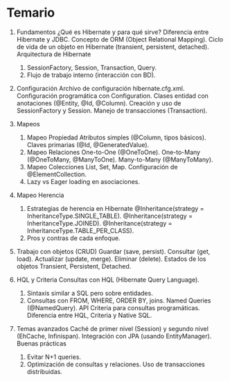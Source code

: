 # Temario

1. Fundamentos
    ¿Qué es Hibernate y para qué sirve?
    Diferencia entre Hibernate y JDBC.
    Concepto de ORM (Object Relational Mapping).
    Ciclo de vida de un objeto en Hibernate (transient, persistent, detached).
    Arquitectura de Hibernate
    1. SessionFactory, Session, Transaction, Query.
    2. Flujo de trabajo interno (interacción con BD).

2. Configuración
    Archivo de configuración hibernate.cfg.xml.
    Configuración programática con Configuration.
    Clases entidad con anotaciones (@Entity, @Id, @Column).
    Creación y uso de SessionFactory y Session.
    Manejo de transacciones (Transaction).

3. Mapeos
    1. Mapeo Propiedad
        Atributos simples (@Column, tipos básicos).
        Claves primarias (@Id, @GeneratedValue).
    2. Mapeo Relaciones
        One-to-One (@OneToOne).
        One-to-Many (@OneToMany, @ManyToOne).
        Many-to-Many (@ManyToMany).
    3. Mapeo Colecciones
        List, Set, Map.
        Configuración de @ElementCollection.
    4. Lazy vs Eager loading en asociaciones.

4. Mapeo Herencia

    1. Estrategias de herencia en Hibernate
        @Inheritance(strategy = InheritanceType.SINGLE_TABLE).
        @Inheritance(strategy = InheritanceType.JOINED).
        @Inheritance(strategy = InheritanceType.TABLE_PER_CLASS).
    2. Pros y contras de cada enfoque.

5. Trabajo con objetos (CRUD)
    Guardar (save, persist).
    Consultar (get, load).
    Actualizar (update, merge).
    Eliminar (delete).
    Estados de los objetos Transient, Persistent, Detached.

6. HQL y Criteria
    Consultas con HQL (Hibernate Query Language).
    1. Sintaxis similar a SQL pero sobre entidades.
    2. Consultas con FROM, WHERE, ORDER BY, joins.
    Named Queries (@NamedQuery).
    API Criteria para consultas programáticas.
    Diferencia entre HQL, Criteria y Native SQL.

7. Temas avanzados
    Caché de primer nivel (Session) y segundo nivel (EhCache, Infinispan).
    Integración con JPA (usando EntityManager).
    Buenas prácticas
    1. Evitar N+1 queries.
    2. Optimización de consultas y relaciones.
    Uso de transacciones distribuidas.
